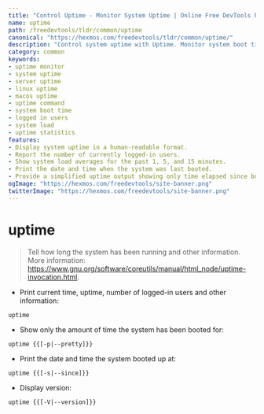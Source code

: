 ```yaml
---
title: "Control Uptime - Monitor System Uptime | Online Free DevTools by Hexmos"
name: uptime
path: /freedevtools/tldr/common/uptime
canonical: "https://hexmos.com/freedevtools/tldr/common/uptime/"
description: "Control system uptime with Uptime. Monitor system boot time, logged-in users, and average load. Free online tool, no registration required."
category: common
keywords:
- uptime monitor
- system uptime
- server uptime
- linux uptime
- macos uptime
- uptime command
- system boot time
- logged in users
- system load
- uptime statistics
features:
- Display system uptime in a human-readable format.
- Report the number of currently logged-in users.
- Show system load averages for the past 1, 5, and 15 minutes.
- Print the date and time when the system was last booted.
- Provide a simplified uptime output showing only time elapsed since boot.
ogImage: "https://hexmos.com/freedevtools/site-banner.png"
twitterImage: "https://hexmos.com/freedevtools/site-banner.png"
---
```


# uptime

> Tell how long the system has been running and other information.
> More information: <https://www.gnu.org/software/coreutils/manual/html_node/uptime-invocation.html>.

- Print current time, uptime, number of logged-in users and other information:

`uptime`

- Show only the amount of time the system has been booted for:

`uptime {{[-p|--pretty]}}`

- Print the date and time the system booted up at:

`uptime {{[-s|--since]}}`

- Display version:

`uptime {{[-V|--version]}}`
